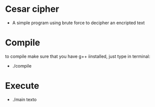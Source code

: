 # Cesar cipher

- A simple program using brute force to decipher an encripted text

# Compile

to compile make sure that you have g++ iinstalled, just type in terminal:

- ./compile

# Execute

- ./main texto
